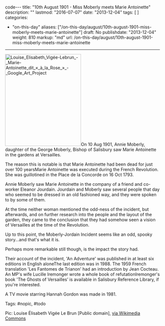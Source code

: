 code---
title: "10th August 1901 - Miss Moberly meets Marie Antoinette"
description: ""
lastmod: "2016-07-07"
date: "2013-12-04"
tags: [  ]
categories: 
 - "on-this-day"
aliases: ["/on-this-day/august/10th-august-1901-miss-moberly-meets-marie-antoinette"]
draft: No
publishdate: "2013-12-04"
weight: 810
markup: "md"
url: /on-this-day/august/10th-august-1901-miss-moberly-meets-marie-antoinette
---
<a href="/images/Louise_Elisabeth_Vigée-Lebrun_-_Marie-Antoinette_dit_«_à_la_Rose_»_-_Google_Art_Project.jpg"><img src="/images/Louise_Elisabeth_Vigée-Lebrun_-_Marie-Antoinette_dit_«_à_la_Rose_»_-_Google_Art_Project-247x300.jpg" alt="Louise_Elisabeth_Vigée-Lebrun_-_Marie-Antoinette_dit_«_à_la_Rose_»_-_Google_Art_Project" width="247" height="300" class="alignright size-medium wp-image-9201" /></a>On 10 Aug 1901, Annie Moberly, daughter of the George Moberly, Bishop of Salisbury saw Marie Antoinette in the gardens at Versailles.

The reason this is notable is that Marie Antoinette had been dead for just over 100 years<ref>Marie Antoinette was executed during the French Revolution. She was guillotined in the Place de la Concorde on 16 Oct 1793</ref>.

Annie Moberly saw Marie Antoinette in the company of a friend and co-worker Eleanor Jourdain. Jourdain and Moberly saw several people that day who seemed to be dressed in an old fashioned way, and they were spoken to by some of them.

At the time neither woman mentioned the odd-ness of the incident, but afterwards, and on further research into the people and the layout of the garden, they came to the conclusion that they had somehow seen a vision of Versailles at the time of the Revolution.

Up to this point, the Moberly-Jordain Incident seems like an odd, spooky story...and that's what it is.

Perhaps more remarkable still though, is the impact the story had.

Their account of the incident, 'An Adventure' was published in at least six editions in English alone<ref>The last edition was in 1988</ref>. The 1959 French translation 'Les Fantomes de Trianon' had an introduction by Jean Cocteau. An MP's wife Lucille Iremonger wrote a whole book of refutation<ref>Iremonger's book 'The Ghosts of Versailles’ is available in Salisbury Reference Library, if you're interested</ref>. 

A TV movie starring Hannah Gordon was made in 1981.

Tags: #nopic, #todo

Pic: Louise Élisabeth Vigée Le Brun [Public domain], <a href="http://commons.wikimedia.org/wiki/File%3ALouise_Elisabeth_Vig%C3%A9e-Lebrun_-_Marie-Antoinette_dit_%C2%AB_%C3%A0_la_Rose_%C2%BB_-_Google_Art_Project.jpg">via Wikimedia Commons</a> 
